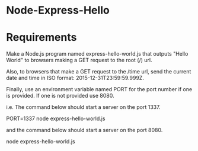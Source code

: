 # Node-Express-Hello

# Requirements

Make a Node.js program named express-hello-world.js that outputs "Hello World" to browsers making a GET request to the root (/) url.

Also, to browsers that make a GET request to the /time url, send the current date and time in ISO format: 2015-12-31T23:59:59.999Z.

Finally, use an environment variable named PORT for the port number if one is provided. If one is not provided use 8080.

i.e. The command below should start a server on the port 1337.

PORT=1337 node express-hello-world.js

and the command below should start a server on the port 8080.

node express-hello-world.js
